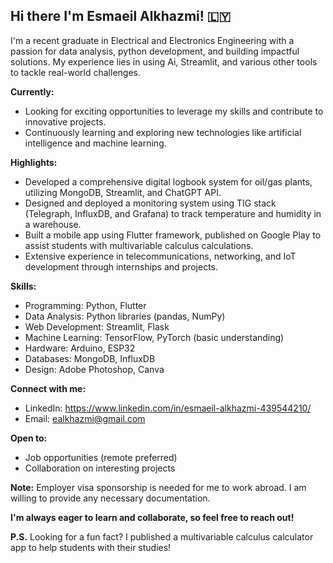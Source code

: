 ## Hi there  I'm Esmaeil Alkhazmi! 🇱🇾

I'm a recent graduate in Electrical and Electronics Engineering with a passion for data analysis, python development, and building impactful solutions. My experience lies in using Ai, Streamlit, and various other tools to tackle real-world challenges.

**Currently:**

* Looking for exciting opportunities to leverage my skills and contribute to innovative projects.
* Continuously learning and exploring new technologies like artificial intelligence and machine learning.

**Highlights:**

* Developed a comprehensive digital logbook system for oil/gas plants, utilizing MongoDB, Streamlit, and ChatGPT API.
* Designed and deployed a monitoring system using TIG stack (Telegraph, InfluxDB, and Grafana) to track temperature and humidity in a warehouse.
* Built a mobile app using Flutter framework, published on Google Play to assist students with multivariable calculus calculations.
* Extensive experience in telecommunications, networking, and IoT development through internships and projects.

**Skills:**

* Programming: Python, Flutter
* Data Analysis: Python libraries (pandas, NumPy)
* Web Development: Streamlit, Flask
* Machine Learning: TensorFlow, PyTorch (basic understanding)
* Hardware: Arduino, ESP32
* Databases: MongoDB, InfluxDB
* Design: Adobe Photoshop, Canva

**Connect with me:**

* LinkedIn: https://www.linkedin.com/in/esmaeil-alkhazmi-439544210/
* Email: ealkhazmi@gmail.com


**Open to:**

* Job opportunities (remote preferred)
* Collaboration on interesting projects

**Note:** Employer visa sponsorship is needed for me to work abroad. I am willing to provide any necessary documentation.

**I'm always eager to learn and collaborate, so feel free to reach out!**

**P.S.** Looking for a fun fact? I published a multivariable calculus calculator app to help students with their studies!

